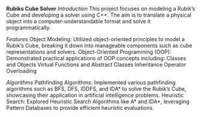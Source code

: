 **Rubiks Cube Solver**
*Introduction*
This project focuses on modeling a Rubik’s Cube and developing a solver using C++. The aim is to translate a physical object into a computer-understandable format and solve it programmatically.

*Features*
Object Modeling: Utilized object-oriented principles to model a Rubik’s Cube, breaking it down into manageable components such as cube representations and solvers.
Object-Oriented Programming (OOP): Demonstrated practical applications of OOP concepts including:
Classes and Objects
Virtual Functions and Abstract Classes
Inheritance
Operator Overloading

*Algorithms*
Pathfinding Algorithms: Implemented various pathfinding algorithms such as BFS, DFS, IDDFS, and IDA* to solve the Rubik’s Cube, showcasing their application in artificial intelligence problems.
Heuristic Search: Explored Heuristic Search Algorithms like A* and IDA*, leveraging Pattern Databases to provide efficient heuristic evaluations.
